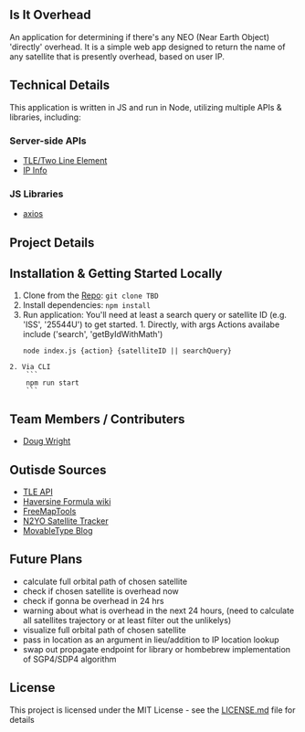 ## Is It Overhead
An application for determining if there's any NEO (Near Earth Object) 'directly' overhead. It is a simple web app designed to return the name of any satellite that is presently overhead, based on user IP.

## Technical Details
This application is written in JS and run in Node, utilizing multiple APIs & libraries, including:

### Server-side APIs
  * [TLE/Two Line Element](https://tle.ivanstanojevic.me/#/)
  * [IP Info](http://ip-info.io)
### JS Libraries
  * [axios](https://axios-http.com/docs/intro)

## Project Details

## Installation & Getting Started Locally
  1. Clone from the [Repo](TBD): 
    ```
    git clone TBD
    ```
  2. Install dependencies:
    ```
    npm install
    ```
  3. Run application: You'll need at least a search query or satellite ID (e.g. 'ISS', '25544U') to get started.
    1. Directly, with args
        Actions availabe include ('search', 'getByIdWithMath')
        ```
        node index.js {action} {satelliteID || searchQuery}
        ```
    2. Via CLI
        ```
        npm run start
        ```

## Team Members / Contributers
  * [Doug Wright](https://github.com/Spazcool)

## Outisde Sources
   * [TLE API](https://tle.ivanstanojevic.me/api/tle/{id}/propagate)
   * [Haversine Formula wiki](https://en.wikipedia.org/wiki/Haversine_formula)
   * [FreeMapTools](https://www.freemaptools.com/measure-distance.htm)
   * [N2YO Satellite Tracker](https://www.n2yo.com/satellite/?s=25544#results)
   * [MovableType Blog](https://www.movable-type.co.uk/scripts/latlong.html)

## Future Plans
  * calculate full orbital path of chosen satellite
  * check if chosen satellite is overhead now
  * check if gonna be overhead in 24 hrs
  * warning about what is overhead in the next 24 hours, (need to calculate all satellites trajectory or at least filter out the unlikelys)
  * visualize full orbital path of chosen satellite
  * pass in location as an argument in lieu/addition to IP location lookup
  * swap out propagate endpoint for library or hombebrew implementation of SGP4/SDP4 algorithm

## License
This project is licensed under the MIT License - see the [LICENSE.md](LICENSE.md) file for details
